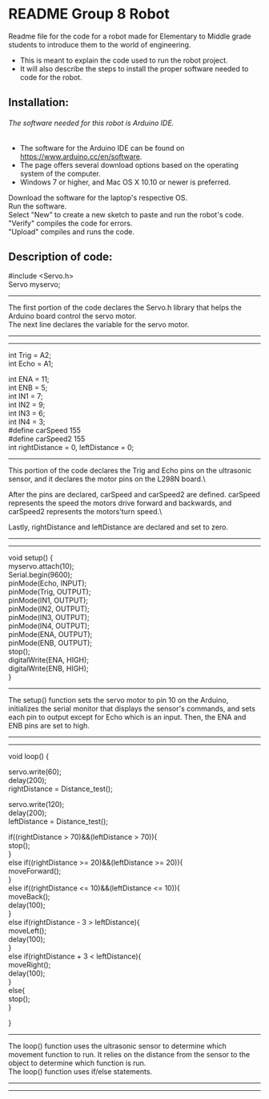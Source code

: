 # README Group 8 Robot

Readme file for the code for a robot made for Elementary to Middle grade students to introduce them to the world of engineering.

* This is meant to explain the code used to run the robot project.
* It will also describe the steps to install the proper software needed to code for the robot.

## Installation: 

###### The software needed for this robot is Arduino IDE.

* The software for the Arduino IDE can be found on https://www.arduino.cc/en/software.
* The page offers several download options based on the operating system of the computer.
* Windows 7 or higher, and Mac OS X 10.10 or newer is preferred.

Download the software for the laptop's respective OS.\
Run the software.\
Select "New" to create a new sketch to paste and run the robot's code.\
"Verify" compiles the code for errors.\
"Upload" compiles and runs the code.


## Description of code:

#include <Servo.h>\
Servo myservo;
*************************
The first portion of the code declares the Servo.h library that helps the Arduino board control the servo motor.\
The next line declares the variable for the servo motor.

*************************
*************************

int Trig = A2;\
int Echo = A1;

int ENA = 11;\
int ENB = 5;\
int IN1 = 7;\
int IN2 = 9;\
int IN3 = 6;\
int IN4 = 3;\
#define carSpeed 155\
#define carSpeed2 155\
int rightDistance = 0, leftDistance = 0;
*************************
This portion of the code declares the Trig and Echo pins on the ultrasonic sensor, and it declares the motor pins on the L298N board.\

After the pins are declared, carSpeed and carSpeed2 are defined. carSpeed represents the speed the motors drive forward and backwards, and carSpeed2 represents the motors'turn speed.\

Lastly, rightDistance and leftDistance are declared and set to zero.
*************************
*************************
void setup() {\
  myservo.attach(10);\
  Serial.begin(9600);\
  pinMode(Echo, INPUT);\
  pinMode(Trig, OUTPUT);\
  pinMode(IN1, OUTPUT);\
  pinMode(IN2, OUTPUT);\
  pinMode(IN3, OUTPUT);\
  pinMode(IN4, OUTPUT);\
  pinMode(ENA, OUTPUT);\
  pinMode(ENB, OUTPUT);\
  stop();\
  digitalWrite(ENA, HIGH);\
  digitalWrite(ENB, HIGH);\
}
*************************
The setup() function sets the servo motor to pin 10 on the Arduino, initializes the serial monitor that displays the sensor's commands, and sets each pin to output except for Echo which is an input. Then, the ENA and ENB pins are set to high.
*************************
*************************
void loop() {

  servo.write(60);\
  delay(200);\
  rightDistance = Distance_test();

  servo.write(120);\
  delay(200);\
  leftDistance = Distance_test();

  if((rightDistance > 70)&&(leftDistance > 70)){\
    stop();\
  }\
  else if((rightDistance >= 20)&&(leftDistance >= 20)){\
    moveForward();\
  }\
  else if((rightDistance <= 10)&&(leftDistance <= 10)){\
    moveBack();\
    delay(100);\
  }\
  else if(rightDistance - 3 > leftDistance){\
    moveLeft();\
    delay(100);\
  }\
  else if(rightDistance + 3 < leftDistance){\
    moveRight();\
    delay(100);\
  }\
  else{\
    stop();\
  }

}

********************************
The loop() function uses the ultrasonic sensor to determine which movement function to run. It relies on the distance from the sensor to the object to determine which function is run.\
The loop() function uses if/else statements.
********************************
********************************
